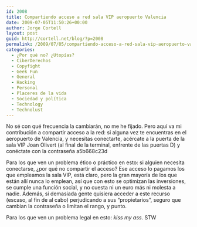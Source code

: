 ```yaml
---
id: 2008
title: Compartiendo acceso a red sala VIP aeropuerto Valencia
date: 2009-07-05T11:50:26+00:00
author: Jorge Cortell
layout: post
guid: http://cortell.net/blog/?p=2008
permalink: /2009/07/05/compartiendo-acceso-a-red-sala-vip-aeropuerto-valencia/
categories:
  - ¿Por qué no? ¿Utopías?
  - CiberDerechos
  - Copyfight
  - Geek Fun
  - General
  - Hacking
  - Personal
  - Placeres de la vida
  - Sociedad y polí­tica
  - Technology
  - Technolust
---
```

No sé con qué frecuencia la cambiarán, no me he fijado. Pero aquí va mi contribución a compartir acceso a la red: si alguna vez te encuentras en el aeropuerto de Valencia, y necesitas conectarte, acércate a la puerta de la sala VIP Joan Olivert (al final de la terminal, enfrente de las puertas D) y conéctate con la contraseña a5b668c23d

Para los que ven un problema ético o práctico en esto: si alguien necesita conectarse, ¿por qué no compartir el acceso? Ese acceso lo pagamos los que empleamos la sala VIP, está claro, pero la gran mayoría de los que están allí nunca lo emplean, así que con esto se optimizan las inversiones, se cumple una función social, y no cuesta ni un euro más ni molesta a nadie. Además, si demasiada gente quisiera acceder a este recurso (escaso, al fin de al cabo) perjudicando a sus &#8220;propietarios&#8221;, seguro que cambian la contraseña o limitan el rango, y punto.

Para los que ven un problema legal en esto: _kiss my ass_. STW